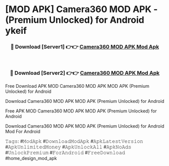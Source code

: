# [MOD APK] Camera360 MOD APK - (Premium Unlocked) for Android ykeif



<div align="center">
<h3>🔴 Download [Server1] 👉👉 <a href="https://momento.my/?title=Camera360_MOD_APK">Camera360 MOD APK Mod Apk</a></h3><br>

<h3>🔴 Download [Server2] 👉👉 <a href="https://momento.my/?title=Camera360_MOD_APK">Camera360 MOD APK Mod Apk</a></h3>
</div>



Free Download APK MOD Camera360 MOD APK MOD APK (Premium Unlocked) for Android

Download Camera360 MOD APK MOD APK (Premium Unlocked) for Android

Free APK MOD Camera360 MOD APK MOD APK (Premium Unlocked) for Android

Download Camera360 MOD APK MOD APK (Premium Unlocked) for Android Mod For Android

𝚃𝚊𝚐𝚜: #𝙼𝚘𝚍𝙰𝚙𝚔 #𝙳𝚘𝚠𝚗𝚕𝚘𝚊𝚍𝙼𝚘𝚍𝙰𝚙𝚔 #𝙰𝚙𝚔𝙻𝚊𝚝𝚎𝚜𝚝𝚅𝚎𝚛𝚜𝚒𝚘𝚗 #𝙰𝚙𝚔𝚄𝚗𝚕𝚒𝚖𝚒𝚝𝚎𝚍𝙼𝚘𝚗𝚎𝚢 #𝙰𝚙𝚔𝚄𝚗𝚕𝚘𝚌𝚔𝙰𝚕𝚕 #𝙰𝚙𝚔𝙽𝚘𝙰𝚍𝚜 #𝚄𝚗𝚕𝚘𝚌𝚔𝙿𝚛𝚎𝚖𝚒𝚞𝚖 #𝙵𝚘𝚛𝙰𝚗𝚍𝚛𝚘𝚒𝚍 #𝙵𝚛𝚎𝚎𝙳𝚘𝚠𝚗𝚕𝚘𝚊𝚍 #home_design_mod_apk
